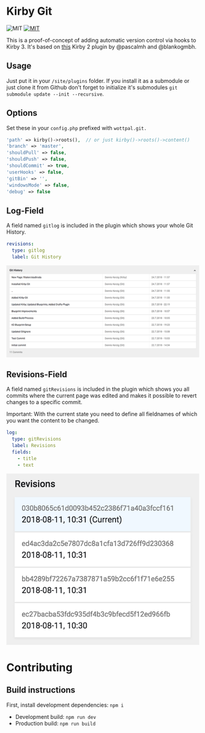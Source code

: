 # Kirby Git

![MIT](https://img.shields.io/badge/Kirby-3-green.svg)
[![MIT](https://img.shields.io/badge/license-MIT-blue.svg)](https://raw.githubusercontent.com/wottpal/kirby-anchor-headings/master/LICENSE)

This is a proof-of-concept of adding automatic version control via hooks to Kirby 3. It's based on [this](https://github.com/blankogmbh/kirby-git-commit-and-push-content) Kirby 2 plugin by @pascalmh and @blankogmbh.


## Usage

Just put it in your `/site/plugins` folder. If you install it as a submodule or just clone it from Github don't forget to initialize it's submodules `git
submodule update --init --recursive`.


## Options
Set these in your `config.php` prefixed with `wottpal.git.`

```php
'path' => kirby()->roots(),  // or just kirby()->roots()->content()
'branch' => 'master',
'shouldPull' => false,
'shouldPush' => false,
'shouldCommit' => true,
'userHooks' => false,
'gitBin' => '',
'windowsMode' => false,
'debug' => false
```

## Log-Field

A field named `gitlog` is included in the plugin which shows your whole Git History.

```yaml
revisions:
  type: gitlog
  label: Git History
  ```

![Git Log Field](gitlog-field.png)

## Revisions-Field

A field named `gitRevisions` is included in the plugin which shows you all commits where the current page was edited and makes it possible to revert changes to a specific commit.

Important: With the current state you need to define all fieldnames of which you want the content to be changed.

```yaml
log:
  type: gitRevisions
  label: Revisions
  fields:
    - title
    - text
  ```

![Git Revisions Field](gitrevisions-field.png)


# Contributing
## Build instructions

First, install development dependencies: `npm i`  

 - Development build: `npm run dev`
 - Production build: `npm run build`
